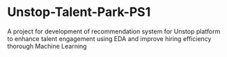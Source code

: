 # Unstop-Talent-Park-PS1
A project for development of recommendation system for Unstop platform to enhance talent engagement using EDA and improve hiring efficiency thorough Machine Learning
